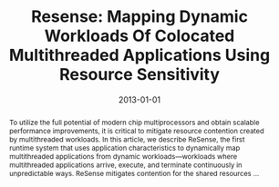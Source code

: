 ---
title: "Resense: Mapping Dynamic Workloads Of Colocated Multithreaded Applications Using Resource Sensitivity"
abstract: "To utilize the full potential of modern chip multiprocessors and obtain scalable performance improvements, it is critical to mitigate resource contention created by multithreaded workloads. In this article, we describe ReSense, the first runtime system that uses application characteristics to dynamically map multithreaded applications from dynamic workloads—workloads where multithreaded applications arrive, execute, and terminate continuously in unpredictable ways. ReSense mitigates contention for the shared resources …"
date: 2013-01-01
venue: ""
paperurl: https://dl.acm.org/doi/abs/10.1145/2541228.2555298
authors: "Tanima Dey, Wei Wang, Jack W. Davidson and Mary Lou Soffa"
awards: ""
---